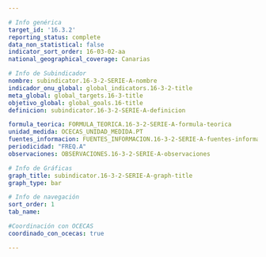 ```yaml
---

# Info genérica
target_id: '16.3.2'
reporting_status: complete
data_non_statistical: false
indicator_sort_order: 16-03-02-aa
national_geographical_coverage: Canarias

# Info de Subindicador
nombre: subindicator.16-3-2-SERIE-A-nombre
indicador_onu_global: global_indicators.16-3-2-title
meta_global: global_targets.16-3-title
objetivo_global: global_goals.16-title
definicion: subindicator.16-3-2-SERIE-A-definicion

formula_teorica: FORMULA_TEORICA.16-3-2-SERIE-A-formula-teorica
unidad_medida: OCECAS_UNIDAD_MEDIDA.PT
fuentes_informacion: FUENTES_INFORMACION.16-3-2-SERIE-A-fuentes-informacion
periodicidad: "FREQ.A"
observaciones: OBSERVACIONES.16-3-2-SERIE-A-observaciones

# Info de Gráficas
graph_title: subindicator.16-3-2-SERIE-A-graph-title
graph_type: bar

# Info de navegación
sort_order: 1
tab_name:

#Coordinación con OCECAS
coordinado_con_ocecas: true

---
```

